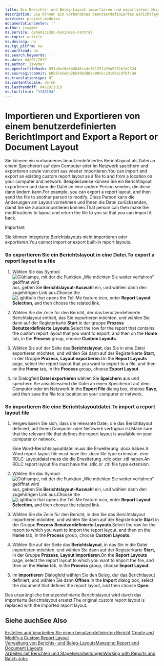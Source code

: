 ```yaml
---
title: Ein Berichts- und Beleg-Layout importieren und exportieren| Microsoft Docs
description: Sie können ein vorhandenes benutzerdefiniertes Berichtlayout als Datei an einem Speicherort auf dem Computer oder im Netzwerk speichern und exportieren sowie von dort aus wieder importieren.
services: project-madeira
documentationcenter: ''
author: jswymer
ms.service: dynamics365-business-central
ms.topic: article
ms.devlang: na
ms.tgt_pltfrm: na
ms.workload: na
ms.search.keywords: ''
ms.date: 04/01/2019
ms.author: jswymer
ms.openlocfilehash: 691a8af0a6b3646cc4cf6129fa99a9231bfd2324
ms.sourcegitcommit: 60b87e5eb32bb408dd65b9855c29159b1dfbfca8
ms.translationtype: HT
ms.contentlocale: de-CH
ms.lasthandoff: 04/29/2019
ms.locfileid: "1248194"
---
```

# <a name="import-and-export-a-report-or-document-layout"></a><span data-ttu-id="02176-103">Importieren und Exportieren von einem benutzerdefinierten Bericht</span><span class="sxs-lookup"><span data-stu-id="02176-103">Import and Export a Report or Document Layout</span></span>
<span data-ttu-id="02176-104">Sie können ein vorhandenes benutzerdefiniertes Berichtlayout als Datei an einem Speicherort auf dem Computer oder im Netzwerk speichern und exportieren sowie von dort aus wieder importieren.</span><span class="sxs-lookup"><span data-stu-id="02176-104">You can import and export an existing custom report layout as a file to and from a location on your computer and network.</span></span> <span data-ttu-id="02176-105">Beispielsweise können Sie ein Berichtlayout exportieren und dann die Datei an eine andere Person senden, die diese dann ändern kann.</span><span class="sxs-lookup"><span data-stu-id="02176-105">For example, you can export a report layout, and then send the file to another person to modify.</span></span> <span data-ttu-id="02176-106">Diese Person kann die Änderungen am Layout vornehmen und Ihnen die Datei zurücksenden, damit Sie sie zurückimportieren können.</span><span class="sxs-lookup"><span data-stu-id="02176-106">That person can then make the modifications to layout and return the file to you so that you can import it back.</span></span>  

> [!IMPORTANT]  
>  <span data-ttu-id="02176-107">Sie können integrierte Berichtslayouts nicht importieren oder exportieren.</span><span class="sxs-lookup"><span data-stu-id="02176-107">You cannot import or export built-in report layouts.</span></span>  

### <a name="to-export-a-report-layout-to-a-file"></a><span data-ttu-id="02176-108">So exportieren Sie ein Berichtslayout in eine Datei.</span><span class="sxs-lookup"><span data-stu-id="02176-108">To export a report layout to a file</span></span>  

1.  <span data-ttu-id="02176-109">Wählen Sie das Symbol ![Glühlampe, mit der die Funktion „Wie möchten Sie weiter verfahren“ geöffnet wird](media/ui-search/search_small.png "Wie möchten Sie weiter verfahren?") aus, geben Sie **Berichtslayout-Auswahl** ein, und wählen dann den zugehörigen Link aus.</span><span class="sxs-lookup"><span data-stu-id="02176-109">Choose the ![Lightbulb that opens the Tell Me feature](media/ui-search/search_small.png "Tell me what you want to do") icon, enter **Report Layout Selection**, and then choose the related link.</span></span>  

2.  <span data-ttu-id="02176-110">Wählen Sie die Zeile für den Bericht, der das benutzerdefinierte Berichtslayout enthält, das Sie exportieren möchten, und wählen Sie dann auf der Registerkarte **Start** in der gruppe **Prozess** **Benutzerdefinierte Layouts**.</span><span class="sxs-lookup"><span data-stu-id="02176-110">Select the row for the report that contains the custom report layout that you want to export, and then on the **Home** tab, in the **Process** group, choose **Custom Layouts**.</span></span>  

3.  <span data-ttu-id="02176-111">Wählen Sie auf der Seite das **Berichtslayout**, das Sie in eine Datei exportieren möchten, und wählen Sie dann auf der Registerkarte **Start**, in der Gruppe **Prozess**, **Layout exportieren**.</span><span class="sxs-lookup"><span data-stu-id="02176-111">On the **Report Layouts** page, select the report layout that you want to export to a file, and then on the **Home** tab, in the **Process** group, choose **Export Layout**.</span></span>  

4.  <span data-ttu-id="02176-112">Im Dialogfeld **Datei exportieren** wählen Sie **Speichern** aus und speichern Sie anschliessend die Datei an einen Speicherort auf dem Computer oder im Netzwerk.</span><span class="sxs-lookup"><span data-stu-id="02176-112">In the **Export File** dialog box, choose **Save**, and then save the file to a location on your computer or network.</span></span>  

### <a name="to-import-a-report-layout-file"></a><span data-ttu-id="02176-113">So importieren Sie eine Berichtslayoutdatei.</span><span class="sxs-lookup"><span data-stu-id="02176-113">To import a report layout file</span></span>  

1.  <span data-ttu-id="02176-114">Vergewissern Sie sich, dass die relevante Datei, die das Berichtlayout definiert, auf Ihrem Computer oder Netzwerk verfügbar ist.</span><span class="sxs-lookup"><span data-stu-id="02176-114">Make sure that the relevant file that defines the report layout is available on your computer or network.</span></span>  

     <span data-ttu-id="02176-115">Eine Word-Berichtslayoutdatei muss die Erweiterung .docx haben.</span><span class="sxs-lookup"><span data-stu-id="02176-115">A Word report layout file must have the .docx file type extension.</span></span> <span data-ttu-id="02176-116">eine RDLC-Layoutdatei muss die die Erweiterung .rdlc oder .rdl haben.</span><span class="sxs-lookup"><span data-stu-id="02176-116">An RDLC report layout file must have the .rdlc or .rdl file type extension.</span></span>  

2.  <span data-ttu-id="02176-117">Wählen Sie das Symbol ![Glühlampe, mit der die Funktion „Wie möchten Sie weiter verfahren“ geöffnet wird](media/ui-search/search_small.png "Wie möchten Sie weiter verfahren?") aus, geben Sie **Berichtslayout-Auswahl** ein, und wählen dann den zugehörigen Link aus.</span><span class="sxs-lookup"><span data-stu-id="02176-117">Choose the ![Lightbulb that opens the Tell Me feature](media/ui-search/search_small.png "Tell me what you want to do") icon, enter **Report Layout Selection**, and then choose the related link.</span></span>  

3.  <span data-ttu-id="02176-118">Wählen Sie die Zeile für den Bericht, in den Sie das Berichtslayout importieren möchten, und wählen Sie dann auf der Registerkarte **Start** in der Gruppe **Prozess** **Benutzerdefinierte Layouts**.</span><span class="sxs-lookup"><span data-stu-id="02176-118">Select the row for the report to which you want to import the report layout, and then on the **Home** tab, in the **Process** group, choose **Custom Layouts**.</span></span>  

4.  <span data-ttu-id="02176-119">Wählen Sie auf der Seite das **Berichtslayout**, in das Sie in die Datei importieren möchten, und wählen Sie dann auf der Registerkarte **Start**, in der Gruppe **Prozess**, **Layout importieren**.</span><span class="sxs-lookup"><span data-stu-id="02176-119">On the **Report Layouts** page, select the report layout to which you want to import the file, and then on the **Home** tab, in the **Process** group, choose **Import Layout**.</span></span>  

5.  <span data-ttu-id="02176-120">Im **Importieren**-Dialogfeld wählen Sie den Beleg, der das Berichtlayout definiert, und wählen Sie dann **Öffnen**.</span><span class="sxs-lookup"><span data-stu-id="02176-120">In the **Import** dialog box, select the document that defines the report layout, and then choose **Open**.</span></span>  

 <span data-ttu-id="02176-121">Das ursprüngliche benutzerdefinierte Berichtslayout wird durch das importierte Berichtslayout ersetzt.</span><span class="sxs-lookup"><span data-stu-id="02176-121">The original custom report layout is replaced with the imported report layout.</span></span>  

## <a name="see-also"></a><span data-ttu-id="02176-122">Siehe auch</span><span class="sxs-lookup"><span data-stu-id="02176-122">See Also</span></span>  
 <span data-ttu-id="02176-123">[Erstellen und bearbeiten Sie einen benutzerdefinierten Bericht](ui-how-create-custom-report-layout.md) </span><span class="sxs-lookup"><span data-stu-id="02176-123">[Create and Modify a Custom Report Layout](ui-how-create-custom-report-layout.md) </span></span>  
 [<span data-ttu-id="02176-124">Verwaltung von Berichts- und Beleg-Layouts</span><span class="sxs-lookup"><span data-stu-id="02176-124">Managing Report and Document Layouts</span></span>](ui-manage-report-layouts.md)  
 [<span data-ttu-id="02176-125">Arbeiten mit Berichten und Stapelverarbeitungen</span><span class="sxs-lookup"><span data-stu-id="02176-125">Working with Reports and Batch Jobs</span></span>](ui-work-report.md)    
